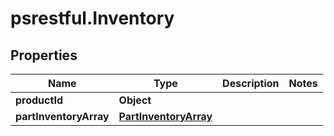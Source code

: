 # psrestful.Inventory

## Properties
Name | Type | Description | Notes
------------ | ------------- | ------------- | -------------
**productId** | **Object** |  | 
**partInventoryArray** | [**PartInventoryArray**](PartInventoryArray.md) |  | 
